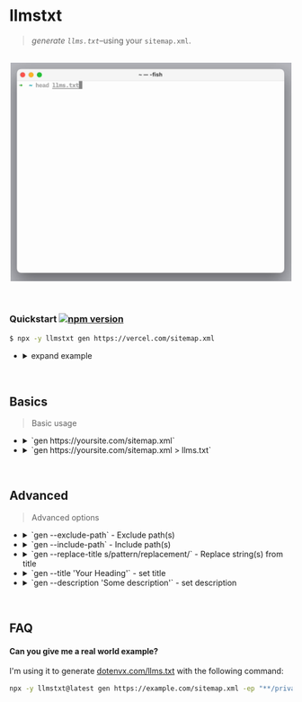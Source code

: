# llmstxt

> *generate `llms.txt`*–using your `sitemap.xml`.

<p align="center"><br><img src="llmstxt.gif" width="500"><br></p>

&nbsp;

### Quickstart [![npm version](https://img.shields.io/npm/v/llmstxt.svg)](https://www.npmjs.com/package/llmstxt)

```sh
$ npx -y llmstxt gen https://vercel.com/sitemap.xml
```

* <details><summary>expand example</summary><br>

  ```
  $ npx -y llmstxt gen https://vercel.com/sitemap.xml
  - [Vercel Documentation](https://vercel.com/docs): Vercel's Frontend Cloud gives developers frameworks, workflows, and infrastructure to build a faster, more personalized web
  - [Accounts on Vercel](https://vercel.com/docs/accounts): Learn how to manage your Vercel account and team members.
  - [Create a Team](https://vercel.com/docs/accounts/create-a-team): Teams on Vercel allow you to collaborate with members on projects, and grant you access to additional resources. Learn how to create or join a team on Vercel.
  - [Create an Account](https://vercel.com/docs/accounts/create-an-account): Learn how to create a Hobby team on Vercel and manage your login connections through your dashboard.
  - [Manage Emails](https://vercel.com/docs/accounts/manage-emails): Learn how to manage your email addresses on Vercel.
  - [Account Plans on Vercel](https://vercel.com/docs/accounts/plans): Learn about the different plans available on Vercel.
  - [Vercel Enterprise Plan](https://vercel.com/docs/accounts/plans/enterprise): Learn about the Enterprise plan for Vercel, including features, pricing, and more.
  ...
  ```

</details>

&nbsp;

## Basics

> Basic usage
>

* <details><summary>`gen https://yoursite.com/sitemap.xml`</summary><br>

  Outputs to stdout.

  ```sh
  $ llmstxt gen https://vercel.com/sitemap.xml
  - [Vercel Documentation](https://vercel.com/docs): Vercel's Frontend Cloud gives developers frameworks, workflows, and infrastructure to build a faster, more personalized web
  - [Accounts on Vercel](https://vercel.com/docs/accounts): Learn how to manage your Vercel account and team members.
  - [Create a Team](https://vercel.com/docs/accounts/create-a-team): Teams on Vercel allow you to collaborate with members on projects, and grant you access to additional resources. Learn how to create or join a team on Vercel.
  - [Create an Account](https://vercel.com/docs/accounts/create-an-account): Learn how to create a Hobby team on Vercel and manage your login connections through your dashboard.
  - [Manage Emails](https://vercel.com/docs/accounts/manage-emails): Learn how to manage your email addresses on Vercel.
  - [Account Plans on Vercel](https://vercel.com/docs/accounts/plans): Learn about the different plans available on Vercel.
  - [Vercel Enterprise Plan](https://vercel.com/docs/accounts/plans/enterprise): Learn about the Enterprise plan for Vercel, including features, pricing, and more.
  ...
  ```

  </details>
* <details><summary>`gen https://yoursite.com/sitemap.xml > llms.txt`</summary><br>

  Write to file.

  ```sh
  $ llmstxt gen https://vercel.com/sitemap.xml > llms.txt
  ```

  </details>

&nbsp;

## Advanced

> Advanced options
>

* <details><summary>`gen --exclude-path` - Exclude path(s)</summary><br>

  Exclude paths from generation.

  ```sh
  # exclude all blog posts
  $ llmstxt gen https://vercel.com/sitemap.xml --exclude-path "**/blog/**"

  # exclude all docs
  $ llmstxt gen https://vercel.com/sitemap.xml --exclude-path "**/docs/**"
  ```

  </details>
* <details><summary>`gen --include-path` - Include path(s)</summary><br>

  Include paths for generation.

  ```sh
  # include all docs only
  $ llmstxt gen https://vercel.com/sitemap.xml --include-path "**/docs/**"

  # include all blogs only
  $ llmstxt gen https://vercel.com/sitemap.xml -ip "**/blog/**"
  ```

  </details>
* <details><summary>`gen --replace-title s/pattern/replacement/` - Replace string(s) from title</summary><br>

  Use `--replace-title` to remove redundant text from your page titles. For example, dotenvx's titles all end with `| dotenvx`. I want to replace those with empty string.

  ```sh
  $ llmstxt gen https://vercel.com/sitemap.xml --replace-title 's/\| dotenvx//'
  ```

  </details>
* <details><summary>`gen --title 'Your Heading'` - set title</summary><br>

  Set your website's heading 1 title.

  ```sh
  $ llmstxt gen https://vercel.com/sitemap.xml --title 'dotenvx'
  ```

  </details>
* <details><summary>`gen --description 'Some description'` - set description</summary><br>

  Set your website's description.

  ```sh
  $ llmstxt gen https://vercel.com/sitemap.xml --description 'This is a description' 
  ```

  </details>

&nbsp;

## FAQ

#### Can you give me a real world example?

I'm using it to generate [dotenvx.com/llms.txt](https://dotenvx.com/llms.txt) with the following command:

```sh
npx -y llmstxt@latest gen https://example.com/sitemap.xml -ep "**/privacy**" -ep "**/terms**" -ep "**/blog/**" -ep "**/stats/**" -ep "**/support/**" -rt 's/\| dotenvx//' -t 'dotenvx' > llms.txt
```
